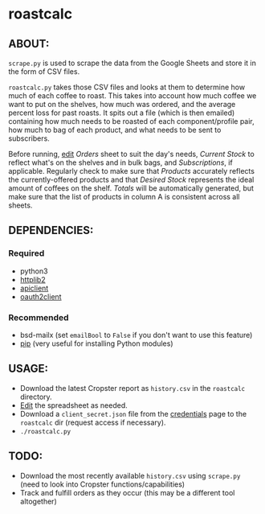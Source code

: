 # roastcalc

## ABOUT:
`scrape.py` is used to scrape the data from the Google Sheets and store it in the form of CSV files.

`roastcalc.py` takes those CSV files and looks at them to determine how much of each coffee to roast. This takes into account how much coffee we want to put on the shelves, how much was ordered, and the average percent loss for past roasts. It spits out a file (which is then emailed) containing how much needs to be roasted of each component/profile pair, how much to bag of each product, and what needs to be sent to subscribers.

Before running, [edit](https://docs.google.com/spreadsheets/d/12McXQu2Ap7cRrX8U4Vegjk3zA3pPUd5HTLOp3swbswU/edit?usp=sharing) _Orders_ sheet to suit the day's needs, _Current Stock_ to reflect what's on the shelves and in bulk bags, and _Subscriptions_, if applicable. Regularly check to make sure that _Products_ accurately reflects the currently-offered products and that _Desired Stock_ represents the ideal amount of coffees on the shelf. _Totals_ will be automatically generated, but make sure that the list of products in column A is consistent across all sheets.

## DEPENDENCIES:
### Required
* python3
* [httplib2](https://github.com/httplib2/httplib2)
* [apiclient](https://github.com/google/google-api-python-client)
* [oauth2client](https://github.com/google/oauth2client)

### Recommended
* bsd-mailx (set `emailBool` to `False` if you don't want to use this feature)
* [pip](https://pip.pypa.io/en/stable/installing/) (very useful for installing Python modules)

## USAGE:
* Download the latest Cropster report as `history.csv` in the `roastcalc` directory.
* [Edit](https://docs.google.com/spreadsheets/d/12McXQu2Ap7cRrX8U4Vegjk3zA3pPUd5HTLOp3swbswU/edit?usp=sharing) the spreadsheet as needed.
* Download a `client_secret.json` file from the [credentials](https://console.developers.google.com/apis/credentials?project=direct-branch-138023) page to the `roastcalc` dir (request access if necessary).
* `./roastcalc.py`

## TODO:
* Download the most recently available `history.csv` using `scrape.py` (need to look into Cropster functions/capabilities)
* Track and fulfill orders as they occur (this may be a different tool altogether)
